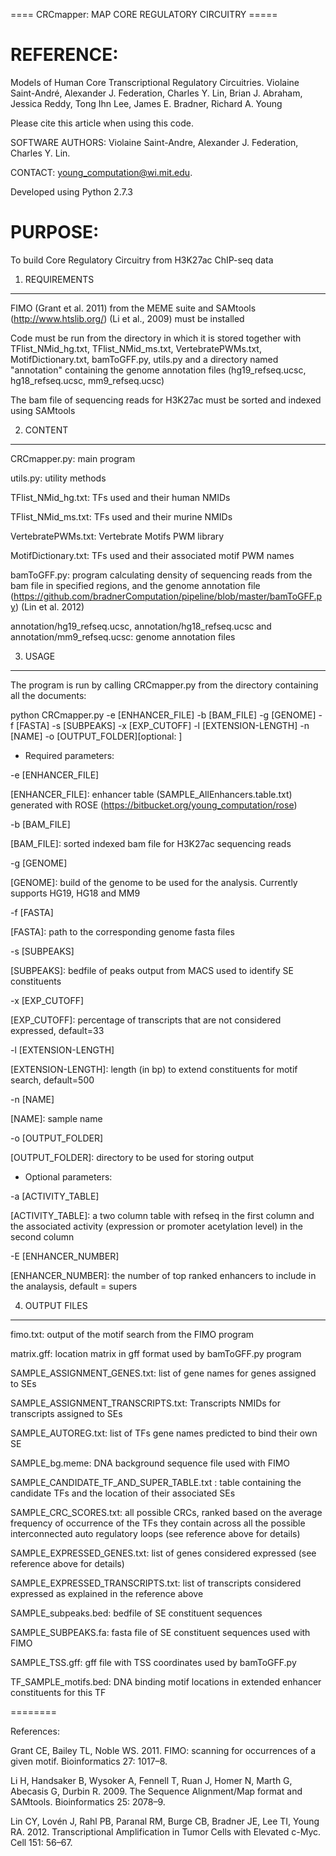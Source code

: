 ==== CRCmapper: MAP CORE REGULATORY CIRCUITRY =====

REFERENCE:
=========

Models of Human Core Transcriptional Regulatory Circuitries.
Violaine Saint-André, Alexander J. Federation, Charles Y. Lin,  Brian J. Abraham, Jessica Reddy, Tong Ihn Lee, James E. Bradner, Richard A. Young

Please cite this article when using this code.

SOFTWARE AUTHORS: Violaine Saint-Andre, Alexander J. Federation, Charles Y. Lin. 

CONTACT: young_computation@wi.mit.edu. 

Developed using Python 2.7.3

PURPOSE: 
=======

To build Core Regulatory Circuitry from H3K27ac ChIP-seq data 


1) REQUIREMENTS
----------------

FIMO (Grant et al. 2011) from the MEME suite and SAMtools (http://www.htslib.org/) (Li et al., 2009) must be installed

Code must be run from the directory in which it is stored together with TFlist_NMid_hg.txt, TFlist_NMid_ms.txt, VertebratePWMs.txt, MotifDictionary.txt, bamToGFF.py, utils.py and a directory named "annotation" containing the genome annotation files (hg19_refseq.ucsc, hg18_refseq.ucsc, mm9_refseq.ucsc) 

The bam file of sequencing reads for H3K27ac must be sorted and indexed using SAMtools 


2) CONTENT
-----------

CRCmapper.py: main program

utils.py: utility methods

TFlist_NMid_hg.txt: TFs used and their human NMIDs

TFlist_NMid_ms.txt: TFs used and their murine NMIDs

VertebratePWMs.txt: Vertebrate Motifs PWM library

MotifDictionary.txt: TFs used and their associated motif PWM names

bamToGFF.py: program calculating density of sequencing reads from the bam file in specified regions, and the genome annotation file (https://github.com/bradnerComputation/pipeline/blob/master/bamToGFF.py) (Lin et al. 2012)

annotation/hg19_refseq.ucsc, annotation/hg18_refseq.ucsc and annotation/mm9_refseq.ucsc: genome annotation files

3) USAGE
---------
The program is run by calling CRCmapper.py from the directory containing all the documents:

python CRCmapper.py -e [ENHANCER_FILE] -b [BAM_FILE] -g [GENOME] -f [FASTA] -s [SUBPEAKS]  -x [EXP_CUTOFF] -l [EXTENSION-LENGTH] -n [NAME] -o [OUTPUT_FOLDER][optional: ]


* Required parameters:

-e [ENHANCER_FILE]

[ENHANCER_FILE]: enhancer table (SAMPLE_AllEnhancers.table.txt) generated with ROSE (https://bitbucket.org/young_computation/rose)

-b [BAM_FILE]

[BAM_FILE]: sorted indexed bam file for H3K27ac sequencing reads

-g [GENOME]

[GENOME]: build of the genome to be used for the analysis. Currently supports HG19, HG18 and MM9

-f [FASTA]

[FASTA]: path to the corresponding genome fasta files

-s [SUBPEAKS]

[SUBPEAKS]: bedfile of peaks output from MACS used to identify SE constituents

-x [EXP_CUTOFF]

[EXP_CUTOFF]: percentage of transcripts that are not considered expressed, default=33

-l [EXTENSION-LENGTH]

[EXTENSION-LENGTH]: length (in bp) to extend constituents for motif search, default=500

-n [NAME]

[NAME]: sample name

-o [OUTPUT_FOLDER]

[OUTPUT_FOLDER]: directory to be used for storing output


* Optional parameters:

-a [ACTIVITY_TABLE]

[ACTIVITY_TABLE]: a two column table with refseq in the first column and the associated activity (expression or promoter acetylation level) in the second column

-E [ENHANCER_NUMBER]

[ENHANCER_NUMBER]: the number of top ranked enhancers to include in the analaysis, default = supers



4) OUTPUT FILES
---------------

fimo.txt: output of the motif search from the FIMO program

matrix.gff: location matrix in gff format used by bamToGFF.py program

SAMPLE_ASSIGNMENT_GENES.txt: list of gene names for genes assigned to SEs

SAMPLE_ASSIGNMENT_TRANSCRIPTS.txt: Transcripts NMIDs for transcripts assigned to SEs

SAMPLE_AUTOREG.txt: list of TFs gene names predicted to bind their own SE 

SAMPLE_bg.meme: DNA background sequence file used with FIMO

SAMPLE_CANDIDATE_TF_AND_SUPER_TABLE.txt : table containing the candidate TFs and the location of their associated SEs

SAMPLE_CRC_SCORES.txt: all possible CRCs, ranked based on the average frequency of occurrence of the TFs they contain across all the possible interconnected auto regulatory loops (see reference above for details)

SAMPLE_EXPRESSED_GENES.txt: list of genes considered expressed (see reference above for details)

SAMPLE_EXPRESSED_TRANSCRIPTS.txt: list of transcripts considered expressed as explained in the reference above

SAMPLE_subpeaks.bed: bedfile of SE constituent sequences

SAMPLE_SUBPEAKS.fa: fasta file of SE constituent sequences used with FIMO

SAMPLE_TSS.gff: gff file with TSS coordinates used by bamToGFF.py

TF_SAMPLE_motifs.bed: DNA binding motif locations in extended enhancer constituents for this TF

========

References:

Grant CE, Bailey TL, Noble WS. 2011. FIMO: scanning for occurrences of a given motif. Bioinformatics 27: 1017–8.

Li H, Handsaker B, Wysoker A, Fennell T, Ruan J, Homer N, Marth G, Abecasis G, Durbin R. 2009. The Sequence Alignment/Map format and SAMtools. Bioinformatics 25: 2078–9.

Lin CY, Lovén J, Rahl PB, Paranal RM, Burge CB, Bradner JE, Lee TI, Young RA. 2012. Transcriptional Amplification in Tumor Cells with Elevated c-Myc. Cell 151: 56–67.